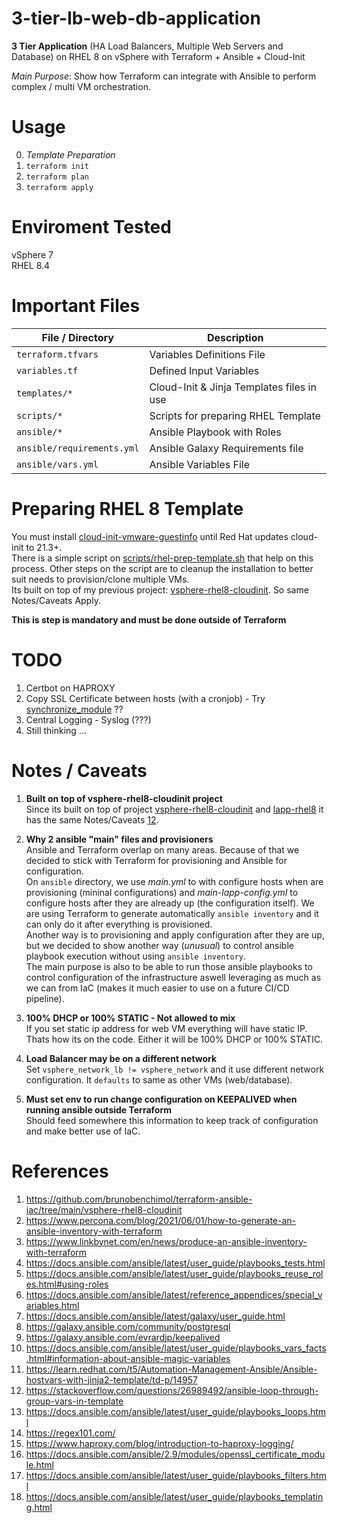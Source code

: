 # 3-tier-lb-web-db-application

**3 Tier Application** (HA Load Balancers, Multiple Web Servers and Database) on RHEL 8 on vSphere with Terraform + Ansible + Cloud-Init


*Main Purpose*: Show how Terraform can integrate with Ansible to perform complex / multi VM orchestration.


# Usage

0. *Template Preparation*
1. `terraform init`
2. `terraform plan`
3. `terraform apply` 


# Enviroment Tested

vSphere 7   
RHEL 8.4   


# Important Files 

| File / Directory | Description |
| ---------- | ----------- |
| `terraform.tfvars`      |  Variables Definitions File | 
| `variables.tf`  |  Defined Input Variables  |
| `templates/*` | Cloud-Init & Jinja Templates files in use |
| `scripts/*` | Scripts for preparing RHEL Template | 
| `ansible/*` | Ansible Playbook with Roles |
| `ansible/requirements.yml` | Ansible Galaxy Requirements file |
| `ansible/vars.yml` | Ansible Variables File |


# Preparing RHEL 8 Template

 You must install [cloud-init-vmware-guestinfo](https://github.com/vmware-archive/cloud-init-vmware-guestinfo) until Red Hat updates cloud-init to 21.3+.     
 There is a simple script on [scripts/rhel-prep-template.sh](https://github.com/brunobenchimol/terraform-ansible-iac/blob/main/vsphere-rhel8-cloudinit/scripts/rhel-prep-template.sh) that help on this process. Other steps on the script are to cleanup the installation to better suit needs to provision/clone multiple VMs.  
 Its built on top of my previous project: [vsphere-rhel8-cloudinit](https://github.com/brunobenchimol/terraform-ansible-iac/tree/main/vsphere-rhel8-cloudinit). So same Notes/Caveats Apply.  

**This is step is mandatory and must be done outside of Terraform**

# TODO

1. Certbot on HAPROXY
2. Copy SSL Certificate between hosts (with a cronjob) - Try [synchronize_module](https://docs.ansible.com/ansible/2.9/modules/synchronize_module.html) ??  
3. Central Logging - Syslog (???)
10. Still thinking ...


# Notes / Caveats

1. **Built on top of vsphere-rhel8-cloudinit project**  
Since its built on top of project [vsphere-rhel8-cloudinit](https://github.com/brunobenchimol/terraform-ansible-iac/tree/main/vsphere-rhel8-cloudinit) and [lapp-rhel8](https://github.com/brunobenchimol/terraform-ansible-iac/tree/main/lapp-rhel8) it has the same Notes/Caveats [1](https://github.com/brunobenchimol/terraform-ansible-iac/tree/main/vsphere-rhel8-cloudinit#notes--caveats)[2](https://github.com/brunobenchimol/terraform-ansible-iac/tree/main/lapp-rhel8#notes--caveats).    

2. **Why 2 ansible "main" files and provisioners**   
Ansible and Terraform overlap on many areas. Because of that we decided to stick with Terraform for provisioning and Ansible for configuration.   
On `ansible` directory, we use *main.yml* to with configure hosts when are provisioning (mininal configurations) and *main-lapp-config.yml* to configure hosts after they are already up (the configuration itself). We are using Terraform to generate automatically `ansible inventory` and it can only do it after everything is provisioned.    
Another way is to provisioning and apply configuration after they are up, but we decided to show another way (*unusual*) to control ansible playbook execution without using `ansible inventory`.   
The main purpose is also to be able to run those ansible playbooks to control configuration of the infrastructure aswell leveraging as much as we can from IaC (makes it much easier to use on a future CI/CD pipeline).   

3. **100% DHCP or 100% STATIC - Not allowed to mix**      
If you set static ip address for web VM everything will have static IP. Thats how its on the code. Either it will be 100% DHCP or 100% STATIC.   

4. **Load Balancer may be on a different network**    
Set `vsphere_network_lb != vsphere_network` and it use different network configuration. It `defaults` to same as other VMs (web/database).    

5. **Must set env to run change configuration on KEEPALIVED when running ansible outside Terraform**   
Should feed somewhere this information to keep track of configuration and make better use of IaC.    


# References

1. https://github.com/brunobenchimol/terraform-ansible-iac/tree/main/vsphere-rhel8-cloudinit
2. https://www.percona.com/blog/2021/06/01/how-to-generate-an-ansible-inventory-with-terraform
3. https://www.linkbynet.com/en/news/produce-an-ansible-inventory-with-terraform
4. https://docs.ansible.com/ansible/latest/user_guide/playbooks_tests.html
5. https://docs.ansible.com/ansible/latest/user_guide/playbooks_reuse_roles.html#using-roles
6. https://docs.ansible.com/ansible/latest/reference_appendices/special_variables.html
7. https://docs.ansible.com/ansible/latest/galaxy/user_guide.html
8. https://galaxy.ansible.com/community/postgresql
9. https://galaxy.ansible.com/evrardjp/keepalived
10. https://docs.ansible.com/ansible/latest/user_guide/playbooks_vars_facts.html#information-about-ansible-magic-variables
11. https://learn.redhat.com/t5/Automation-Management-Ansible/Ansible-hostvars-with-jinja2-template/td-p/14957
12. https://stackoverflow.com/questions/26989492/ansible-loop-through-group-vars-in-template
13. https://docs.ansible.com/ansible/latest/user_guide/playbooks_loops.html
14. https://regex101.com/
15. https://www.haproxy.com/blog/introduction-to-haproxy-logging/
16. https://docs.ansible.com/ansible/2.9/modules/openssl_certificate_module.html
17. https://docs.ansible.com/ansible/latest/user_guide/playbooks_filters.html
18. https://docs.ansible.com/ansible/latest/user_guide/playbooks_templating.html